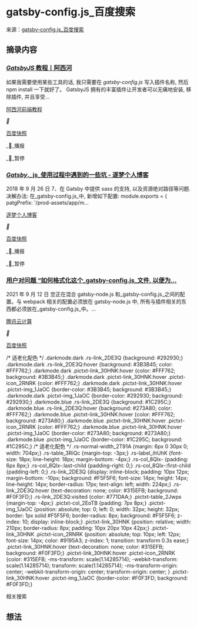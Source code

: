 # gatsby-config.js_百度搜索
来源：[gatsby-config.js\_百度搜索](https://www.baidu.com/s?wd=gatsby-config.js)

## 摘录内容

### [_GatsbyJS_ 教程丨阿西河](https://www.baidu.com/link?url=TITg4nEFYTNMsFp_Vywk7qEC_N2_kxYDUI9YbwW3lNnlGAKppB8ygIIyCTkmeg_W3CDA4emgsefMPVpeqtz8gq&wd=&eqid=e0027e7a00043c190000000662909467)

如果我需要使用某些工具的话, 我只需要在 _gatsby-config.js_ 写入插件名称, 然后 npm install 一下就好了。 GatsbyJS 拥有的丰富插件让开发者可以无痛地安装, 移除插件, 并且享受...

[阿西河前端教程](http://www.baidu.com/link?url=TITg4nEFYTNMsFp_Vywk7qEC_N2_kxYDUI9YbwW3lNnlGAKppB8ygIIyCTkmeg_W3CDA4emgsefMPVpeqtz8gq)

__

[百度快照](http://cache.baiducontent.com/c?m=0TAq9fAPXviCzbEv_Ltm_A4WcruHEjje0D0yAHrnYlsI-wmwEm2ijfaMYjN0lCFqKr3SJSk5o9OS3RlZeVRCEUwhB7kGKg_e5h5Wy3DYKbJW5SeX1XirDqqCpbUUT1_fNRy2Z51hfogF-6NsBmGH3tf1aOT4CURuz4lW_IhdqX3&p=87769a47cd9611a05bec966d6152cb&newp=8b2a971bce8511a05bec966d5540c1231610db2151d7db116b82c825d7331b001c3bbfb422211207d3c0776404ad4858e1f63671370923a3dda5c91d9fb4c57479d63f72&s=cfcd208495d565ef&user=baidu&fm=sc&query=gatsby%2Dconfig%2Ejs&qid=e0027e7a00043c19&p1=9)

__播报

__暂停

### [_Gatsby_._js_使用过程中遇到的一些坑 - 逐梦个人博客](https://www.baidu.com/link?url=c_IdAAmSr7GmDeXeodJ7ua4Qbw0FS1EleHXo-Iog_1wGBpeN3yKp7dFs4J2Uf7sum04cQoMfQtv1UlYpdM-W0_&wd=&eqid=e0027e7a00043c190000000662909467)

2018 年 9 月 26 日 7、在 Gatsby 中提供 sass 的支持, 以及资源绝对路径等问题. 决解办法: 在_gatsby-config.js_中, 新增如下配置: module.exports = { patgPrefix: '/prod-assets/app/m...

[逐梦个人博客](http://www.baidu.com/link?url=c_IdAAmSr7GmDeXeodJ7ua4Qbw0FS1EleHXo-Iog_1wGBpeN3yKp7dFs4J2Uf7sum04cQoMfQtv1UlYpdM-W0_)

__

[百度快照](http://cache.baiducontent.com/c?m=0TAq9fAPXviCzbEv_Ltm_1FuQmbx5lG0xUTD7ctmy4EOo-2NVZHtCPiLbfPICvV4ag_pRsC0SvLW7Vf78XzA0DKmCzSSowC0I0LHiymZ3mzkiqHUbRSQPuPNb88IYJoU0MvU3S0u_9CtkT2q9jTm9iBKcqHbKqKElPbC07KayRO&p=8d66c115d9c543f00be296655805&newp=aa769a47c88a1fb71ebd9b780f0592694a08dc7c788c92787fd2965cc53f36051026a2e07a7e1f01d0c77e610aad4d5fecf133733d0627b391cb9c0cb0fac56a20df7b626e55d85954&s=e4da3b7fbbce2345&user=baidu&fm=sc&query=gatsby%2Dconfig%2Ejs&qid=e0027e7a00043c19&p1=10)

__播报

__暂停

### [用户对问题 “如何格式化这个_gatsby-config.js_文件, 以便为...](http://www.baidu.com/link?url=lo8fsB2H6jr3wHQ9WoAsDkVZ-F5LRQcWaKSPguqDXKFdgtm2tL5F1kOJU9AiI1zlD1gbTmAq6kvBfW8wq5GwClFUAC7InAMGkhqbt3jA4Ha)

2021 年 9 月 12 日 您正在混合 gatsby-node.js 和_gatsby-config.js_之间的配置。与 webpack 相关的配置必须放在 gatsby-node.js 中, 所有与插件相关的东西都必须放在_gatsby-config.js_中。...

[腾讯云计算](http://www.baidu.com/link?url=lo8fsB2H6jr3wHQ9WoAsDkVZ-F5LRQcWaKSPguqDXKFdgtm2tL5F1kOJU9AiI1zlD1gbTmAq6kvBfW8wq5GwClFUAC7InAMGkhqbt3jA4Ha)

__

[百度快照](http://cache.baiducontent.com/c?m=1jXFxspVuovhkgFYxfKiR90uGmCvoVUuDm2ni-Kv2G1xAlvlKERGDNQabqYdk2aT02Axu0rBS_Z8iLiVHZaw_8nuCKtcPwH0DpvacuO7GS_eGnPpQskGdyrz1UJzQQYymMdUoPq01yKDdcxOUvV7G26AQ08SnvMrIgz0t8fUJnu&p=98769a47898016f608e2977e064c95&newp=9e33c54ad5c34ae800b8c02d02149f231610db2151d6d31e6b82c825d7331b001c3bbfb422211207d3c0776404ad4858e1f63671370923a3dda5c91d9fb4c57479cf7f6124&s=98f13708210194c4&user=baidu&fm=sc&query=gatsby%2Dconfig%2Ejs&qid=e0027e7a00043c19&p1=11)

/\* 适老化配色 \*/ .darkmode.dark .rs-link_2DE3Q {background: #292930;} .darkmode.dark .rs-link_2DE3Q:hover {background: #3B3B45; color: #FFF762;} .darkmode.dark .pictxt-link_30HNK:hover {color: #FFF762; background: #3B3B45;} .darkmode.dark .pictxt-link_30HNK:hover .pictxt-icon_2RNRK {color: #FFF762;} .darkmode.dark .pictxt-link_30HNK:hover .pictxt-img_1JaOC {border-color: #3B3B45; background: #3B3B45;} .darkmode.dark .pictxt-img_1JaOC {border-color: #292930; background: #292930;} .darkmode.blue .rs-link_2DE3Q {background: #1C295C;} .darkmode.blue .rs-link_2DE3Q:hover {background: #273A80; color: #FFF762;} .darkmode.blue .pictxt-link_30HNK:hover {color: #FFF762; background: #273A80;} .darkmode.blue .pictxt-link_30HNK:hover .pictxt-icon_2RNRK {color: #FFF762;} .darkmode.blue .pictxt-link_30HNK:hover .pictxt-img_1JaOC {border-color: #273A80; background: #273A80;} .darkmode.blue .pictxt-img_1JaOC {border-color: #1C295C; background: #1C295C;} /\* 适老化配色 \*/ .rs-normal-width_2T91A {margin: 6px 0 30px 0; width: 704px;} .rs-table_3RiQc {margin-top: -3px;} .rs-label_ihUhK {font-size: 18px; line-height: 18px; margin-bottom: -4px;} .rs-col_8Qlx- {padding: 6px 8px;} .rs-col_8Qlx-:last-child {padding-right: 0;} .rs-col_8Qlx-:first-child {padding-left: 0;} .rs-link_2DE3Q {display: inline-block; padding: 10px 12px; margin-bottom: -10px; background: #F5F5F6; font-size: 14px; height: 14px; line-height: 14px; border-radius: 17px; text-align: left; width: 224px;} .rs-link_2DE3Q:hover {text-decoration: none; color: #315EFB; background: #F0F3FD;} .rs-link_2DE3Q:visited {color: #771DAA;} .pictxt-table_2Jwps {margin-top: -4px;} .pictxt-col_2EoTB {padding: 7px 8px;} .pictxt-img_1JaOC {position: absolute; top: 0; left: 0; width: 32px; height: 32px; border: 1px solid #F5F5F6; border-radius: 8px; background: #F5F5F6; z-index: 10; display: inline-block;} .pictxt-link_30HNK {position: relative; width: 210px; border-radius: 8px; padding: 10px 20px 10px 42px;} .pictxt-link_30HNK .pictxt-icon_2RNRK {position: absolute; top: 10px; left: 12px; font-size: 14px; color: #9195A3; z-index: 1; transition: transform 0.3s ease;} .pictxt-link_30HNK:hover {text-decoration: none; color: #315EFB; background: #F0F3FD;} .pictxt-link_30HNK:hover .pictxt-icon_2RNRK {color: #315EFB; -ms-transform: scale(1.14285714); -webkit-transform: scale(1.14285714); transform: scale(1.14285714); -ms-transform-origin: center; -webkit-transform-origin: center; transform-origin: center; } .pictxt-link_30HNK:hover .pictxt-img_1JaOC {border-color: #F0F3FD; background: #F0F3FD;}

相关搜索

## 想法
